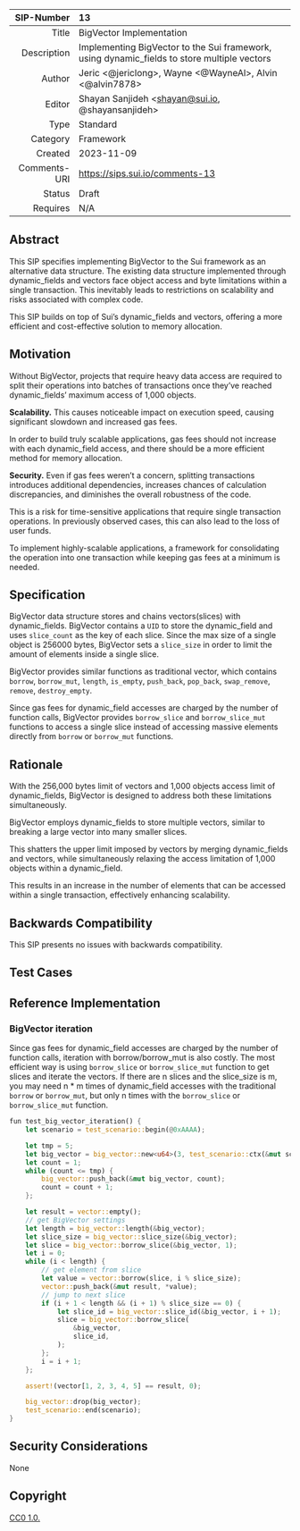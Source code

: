 |   SIP-Number |  13                                                                                         |
| -----------: | :------------------------------------------------------------------------------------------ |
|        Title | BigVector Implementation                                                                    |
|  Description | Implementing BigVector to the Sui framework, using dynamic_fields to store multiple vectors |
|       Author | Jeric <@jericlong>, Wayne <@WayneAl>, Alvin <@alvin7878>                                    |
|       Editor | Shayan Sanjideh <shayan@sui.io, @shayansanjideh>                                            |  
|         Type | Standard                                                                                    |
|     Category | Framework                                                                                   |
|      Created | 2023-11-09                                                                                  |
| Comments-URI | https://sips.sui.io/comments-13                                                             |
|       Status | Draft                                                                                       |
|     Requires | N/A                                                                                         |

## Abstract

This SIP specifies implementing BigVector to the Sui framework as an alternative data structure. The existing data structure implemented through dynamic_fields and vectors face object access and byte limitations within a single transaction. This inevitably leads to restrictions on scalability and risks associated with complex code.

This SIP builds on top of Sui’s dynamic_fields and vectors, offering a more efficient and cost-effective solution to memory allocation.

## Motivation

Without BigVector, projects that require heavy data access are required to split their operations into batches of transactions once they’ve reached dynamic_fields’ maximum access of 1,000 objects.

**Scalability.** This causes noticeable impact on execution speed, causing significant slowdown and increased gas fees.

In order to build truly scalable applications, gas fees should not increase with each dynamic_field access, and there should be a more efficient method for memory allocation.

**Security.** Even if gas fees weren’t a concern, splitting transactions introduces additional dependencies, increases chances of calculation discrepancies, and diminishes the overall robustness of the code.

This is a risk for time-sensitive applications that require single transaction operations. In previously observed cases, this can also lead to the loss of user funds.

To implement highly-scalable applications, a framework for consolidating the operation into one transaction while keeping gas fees at a minimum is needed.


## Specification

BigVector data structure stores and chains vectors(slices) with dynamic_fields. BigVector contains a `UID` to store the dynamic_field and uses `slice_count` as the key of each slice. Since the max size of a single object is 256000 bytes, BigVector sets a `slice_size` in order to limit the amount of elements inside a single slice.

BigVector provides similar functions as traditional vector, which contains `borrow`, `borrow_mut`, `length`, `is_empty`, `push_back`, `pop_back`, `swap_remove`, `remove`, `destroy_empty`.

Since gas fees for dynamic_field accesses are charged by the number of function calls, BigVector provides `borrow_slice` and `borrow_slice_mut` functions to access a single slice instead of accessing massive elements directly from `borrow` or `borrow_mut` functions.

## Rationale

With the 256,000 bytes limit of vectors and 1,000 objects access limit of dynamic_fields, BigVector is designed to address both these limitations simultaneously.

BigVector employs dynamic_fields to store multiple vectors, similar to breaking a large vector into many smaller slices.

This shatters the upper limit imposed by vectors by merging dynamic_fields and vectors, while simultaneously relaxing the access limitation of 1,000 objects within a dynamic_field.

This results in an increase in the number of elements that can be accessed within a single transaction, effectively enhancing scalability.

## Backwards Compatibility

This SIP presents no issues with backwards compatibility.

## Test Cases

## Reference Implementation

### BigVector iteration
Since gas fees for dynamic_field accesses are charged by the number of function calls, iteration with borrow/borrow_mut is also costly. The most efficient way is using `borrow_slice` or `borrow_slice_mut` function to get slices and iterate the vectors. If there are n slices and the slice_size is m, you may need n * m times of dynamic_field accesses with the traditional `borrow` or `borrow_mut`, but only n times with the `borrow_slice` or `borrow_slice_mut` function.

```Rust
fun test_big_vector_iteration() {
    let scenario = test_scenario::begin(@0xAAAA);

    let tmp = 5;
    let big_vector = big_vector::new<u64>(3, test_scenario::ctx(&mut scenario));
    let count = 1;
    while (count <= tmp) {
        big_vector::push_back(&mut big_vector, count);
        count = count + 1;
    };

    let result = vector::empty();
    // get BigVector settings
    let length = big_vector::length(&big_vector);
    let slice_size = big_vector::slice_size(&big_vector);
    let slice = big_vector::borrow_slice(&big_vector, 1);
    let i = 0;
    while (i < length) {
        // get element from slice
        let value = vector::borrow(slice, i % slice_size);
        vector::push_back(&mut result, *value);
        // jump to next slice
        if (i + 1 < length && (i + 1) % slice_size == 0) {
            let slice_id = big_vector::slice_id(&big_vector, i + 1);
            slice = big_vector::borrow_slice(
                &big_vector,
                slice_id,
            );
        };
        i = i + 1;
    };

    assert!(vector[1, 2, 3, 4, 5] == result, 0);

    big_vector::drop(big_vector);
    test_scenario::end(scenario);
}
```

## Security Considerations

None

## Copyright

[CC0 1.0.](https://github.com/sui-foundation/sips/blob/main/LICENSE.md)
